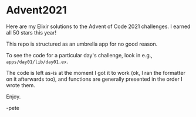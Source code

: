 # Advent2021

Here are my Elixir solutions to the Advent of Code 2021 challenges.
I earned all 50 stars this year!

This repo is structured as an umbrella app for no good reason.

To see the code for a particular day's challenge, look in e.g.,
`apps/day01/lib/day01.ex`.

The code is left as-is at the moment I got it to work (ok, I ran
the formatter on it afterwards too), and functions are generally
presented in the order I wrote them.

Enjoy.

-pete
